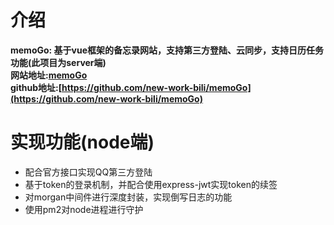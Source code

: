 # 介绍
**memoGo: 基于vue框架的备忘录网站，支持第三方登陆、云同步，支持日历任务功能(此项目为server端)**  
**网站地址:[memoGo](http://lppwork.cn/)**  
**github地址:[https://github.com/new-work-bili/memoGo](https://github.com/new-work-bili/memoGo)**  

# 实现功能(node端)
+	配合官方接口实现QQ第三方登陆
+	基于token的登录机制，并配合使用express-jwt实现token的续签
+	对morgan中间件进行深度封装，实现倒写日志的功能
+	使用pm2对node进程进行守护